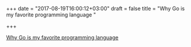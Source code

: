+++
date = "2017-08-19T16:00:12+03:00"
draft = false
title = "Why Go is my favorite programming language  "

+++

<p><a href="https://michael.stapelberg.de/Artikel/golang_favorite">Why Go is my favorite programming language  </a></p>

